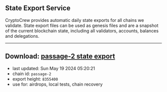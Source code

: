 ## State Export Service
CryptoCrew provides automatic daily state exports for all chains we validate. State export files can be used as genesis files and are a snapshot of the current blockchain state, including all validators, accounts, balances and delegations.

---
**Download: [passage-2 state export](https://dl-eu2.ccvalidators.com/SERVICE/passage/passage-2_export_8355400.json)**
---

- last updated: Sun May 19 2024 05:20:21
- chain id: `passage-2`
- export height: `8355400`
- use for: airdrops, local tests, chain recovery
